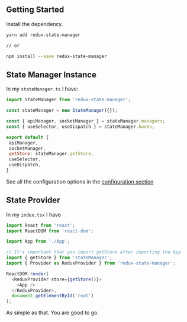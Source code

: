 ## Getting Started

Install the dependency.

```sh
yarn add redux-state-manager

// or

npm install --save redux-state-manager
```

## State Manager Instance

In my `stateManager.ts` I have:
```js
import StateManager from 'redux-state-manager';

const stateManager = new StateManager({});

const { apiManager, socketManager } = stateManager.managers;
const { useSelector, useDispatch } = stateManager.hooks;

export default {
 apiManager,
 socketManager,
 getStore: stateManager.getStore,
 useSelector,
 useDispatch,
}
```

See all the configuration options in the [configuration section](configuration.md)

## State Provider

In my `index.tsx` I have
```js
import React from 'react';
import ReactDOM from 'react-dom';

import App from './App';

// It's important that you import getStore after importing the App
import { getStore } from 'stateManager';
import { Provider as ReduxProvider } from 'redux-state-manager';

ReactDOM.render(
  <ReduxProvider store={getStore()}>
    <App />
  </ReduxProvider>,
  document.getElementById('root')
);

```
As simple as that. You are good to go.
